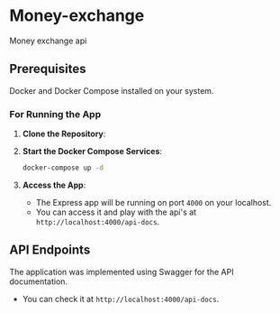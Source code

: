 # Money-exchange
Money exchange api 

## Prerequisites

Docker and Docker Compose installed on your system.

###  For Running the App

1. **Clone the Repository**:

2. **Start the Docker Compose Services**:

    ```bash
   docker-compose up -d
   ```

3. **Access the App**:
    - The Express app will be running on port `4000` on your localhost. 
    - You can access it and play with the api's at `http://localhost:4000/api-docs`.


## API Endpoints

The application was implemented using Swagger for the API documentation. 
- You can check it at `http://localhost:4000/api-docs`.
